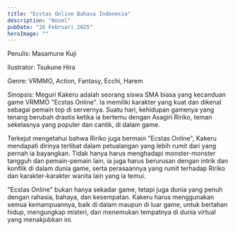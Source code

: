 ```yaml
---
title: "Ecstas Online Bahasa Indonesia"
description: "Novel"
pubDate: "26 Februari 2025"
heroImage: ""
---
```


Penulis: Masamune Kuji

Ilustrator: Tsukune Hira

Genre: VRMMO, Action, Fantasy, Ecchi, Harem

Sinopsis: Meguri Kakeru adalah seorang siswa SMA biasa yang kecanduan game VRMMO "Ecstas Online". Ia memiliki karakter yang kuat dan dikenal sebagai pemain top di servernya. Suatu hari, kehidupan gamenya yang tenang berubah drastis ketika ia bertemu dengan Asagiri Ririko, teman sekelasnya yang populer dan cantik, di dalam game.

Terkejut mengetahui bahwa Ririko juga bermain "Ecstas Online", Kakeru mendapati dirinya terlibat dalam petualangan yang lebih rumit dari yang pernah ia bayangkan. Tidak hanya harus menghadapi monster-monster tangguh dan pemain-pemain lain, ia juga harus berurusan dengan intrik dan konflik di dalam dunia game, serta perasaannya yang rumit terhadap Ririko dan karakter-karakter wanita lain yang ia temui.

"Ecstas Online" bukan hanya sekadar game, tetapi juga dunia yang penuh dengan rahasia, bahaya, dan kesempatan. Kakeru harus menggunakan semua kemampuannya, baik di dalam maupun di luar game, untuk bertahan hidup, mengungkap misteri, dan menemukan tempatnya di dunia virtual yang menakjubkan ini.
